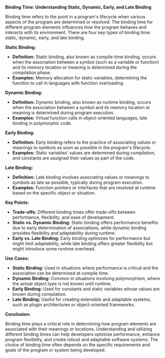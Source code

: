 **Binding Time: Understanding Static, Dynamic, Early, and Late Binding**

Binding time refers to the point in a program's lifecycle when various aspects of the program are determined or resolved. The binding time for different program elements influences how the program behaves and interacts with its environment. There are four key types of binding time: static, dynamic, early, and late binding.

**Static Binding:**
- **Definition:** Static binding, also known as compile-time binding, occurs when the association between a symbol (such as a variable or function) and its memory location or meaning is determined during the compilation phase.
- **Examples:** Memory allocation for static variables, determining the function to call in languages with function overloading.

**Dynamic Binding:**
- **Definition:** Dynamic binding, also known as runtime binding, occurs when the association between a symbol and its memory location or meaning is determined during program execution.
- **Examples:** Virtual function calls in object-oriented languages, late binding in polymorphic code.

**Early Binding:**
- **Definition:** Early binding refers to the practice of associating values or meanings to symbols as soon as possible in the program's lifecycle.
- **Examples:** Static variables' values are determined during compilation, and constants are assigned their values as part of the code.

**Late Binding:**
- **Definition:** Late binding involves associating values or meanings to symbols as late as possible, typically during program execution.
- **Examples:** Function pointers or interfaces that are resolved at runtime based on the specific object or situation.

**Key Points:**

- **Trade-offs:** Different binding times offer trade-offs between performance, flexibility, and ease of development.
- **Static vs. Dynamic Binding:** Static binding offers performance benefits due to early determination of associations, while dynamic binding provides flexibility and adaptability during runtime.
- **Early vs. Late Binding:** Early binding optimizes for performance but might limit adaptability, while late binding offers greater flexibility but might introduce some runtime overhead.

**Use Cases:**

- **Static Binding:** Used in situations where performance is critical and the association can be determined at compile time.
- **Dynamic Binding:** Common in situations involving polymorphism, where the actual object type is not known until runtime.
- **Early Binding:** Used for constants and static variables whose values are known during compilation.
- **Late Binding:** Useful for creating extensible and adaptable systems, such as plugin architectures or object-oriented frameworks.

**Conclusion:**

Binding time plays a critical role in determining how program elements are associated with their meanings or locations. Understanding and utilizing different binding times can help developers optimize performance, enhance program flexibility, and create robust and adaptable software systems. The choice of binding time often depends on the specific requirements and goals of the program or system being developed.